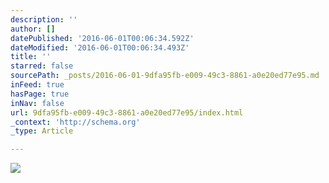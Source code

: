 ```yaml
---
description: ''
author: []
datePublished: '2016-06-01T00:06:34.592Z'
dateModified: '2016-06-01T00:06:34.493Z'
title: ''
starred: false
sourcePath: _posts/2016-06-01-9dfa95fb-e009-49c3-8861-a0e20ed77e95.md
inFeed: true
hasPage: true
inNav: false
url: 9dfa95fb-e009-49c3-8861-a0e20ed77e95/index.html
_context: 'http://schema.org'
_type: Article

---
```

![](https://the-grid-user-content.s3-us-west-2.amazonaws.com/8132cae8-d7db-47e4-9dfc-613a426e133e.png)